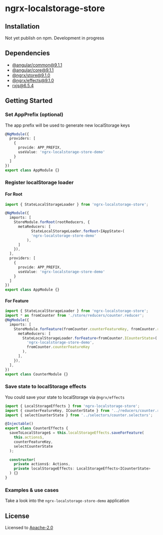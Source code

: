 # ngrx-localstorage-store

## Installation
  Not yet publish on npm. Development in progress

## Dependencies
  - [@angular/common@9.1.1](https://www.npmjs.com/package/@angular/common/v/9.1.1)
  - [@angular/core@9.1.1](https://www.npmjs.com/package/@angular/core/v/9.1.1)
  - [@ngrx/store@9.1.0](https://www.npmjs.com/package/@ngrx/store/v/9.1.0)
  - [@ngrx/effects@9.1.0](https://www.npmjs.com/package/@ngrx/effects/v/9.1.0)
  - [rxjs@6.5.4](https://www.npmjs.com/package/rxjs/v/6.5.4)

## Getting Started

### Set AppPrefix (optional)
The app prefix will be used to generate new localStorage keys
``` typescript
@NgModule({
  providers: [
    {
      provide: APP_PREFIX,
      useValue: 'ngrx-localstorage-store-demo'
    }
  ]
})
export class AppModule {}
```

### Register localStorage loader

#### For Root
``` typescript
import { StateLocalStorageLoader } from 'ngrx-localstorage-store';

@NgModule({
  imports: [
    StoreModule.forRoot(rootReducers, {
      metaReducers: [
            StateLocalStorageLoader.forRoot<IAppState>(
            'ngrx-localstorage-store-demo'
          ),
      ]
    }),
  ],
  providers: [
    {
      provide: APP_PREFIX,
      useValue: 'ngrx-localstorage-store-demo'
    }
  ]
})
export class AppModule {}
```

#### For Feature
``` typescript
import { StateLocalStorageLoader } from 'ngrx-localstorage-store';
import * as fromCounter from './store/reducers/counter.reducer';
@NgModule({
  imports: [
    StoreModule.forFeature(fromCounter.counterFeatureKey, fromCounter.reducer, {
      metaReducers: [
        StateLocalStorageLoader.forFeature<fromCounter.ICounterState>(
          'ngrx-localstorage-store-demo',
          fromCounter.counterFeatureKey
        ),
      ],
    }),
  ],
})
export class CounterModule {}
```

### Save state to localStorage effects
You could save your state to localStorage via `@ngrx/effects`

``` typescript
import { LocalStorageEffects } from 'ngrx-localstorage-store';
import { counterFeatureKey, ICounterState } from '../reducers/counter.reducer';
import { selectCounterState } from '../selectors/counter.selectors';

@Injectable()
export class CounterEffects {
  saveToLocalStorage$ = this.localStorageEffects.saveForFeature(
    this.actions$,
    counterFeatureKey,
    selectCounterState
  );

  constructor(
    private actions$: Actions,
    private localStorageEffects: LocalStorageEffects<ICounterState>
  ) {}
}
```

### Examples & use cases
Take a look into the `ngrx-localstorage-store-demo` application

## License
Licensed to [Apache-2.0](https://www.apache.org/licenses/LICENSE-2.0)
